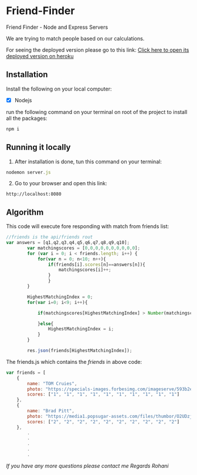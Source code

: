# Friend-Finder
Friend Finder - Node and Express Servers

We are trying to match people based on our calculations.

For seeing the deployed version please go to this link:
[Click here to open its deployed version on heroku](https://friend-findertest.herokuapp.com/)


## Installation

Install the following on your local computer:
- [x] Nodejs

run the following command on your terminal on root of the project to install all the packages:
```javascript
npm i
```

## Running it locally
1. After installation is done, tun this command on your terminal:

```javascript
nodemon server.js
```

2. Go to your browser and open this link:
```
http://localhost:8080
```

## Algorithm
This code will execute fore responding with match from friends list:
```javascript
//friends is the api/friends rout
var answers = [q1,q2,q3,q4,q5,q6,q7,q8,q9,q10];
        var matchingscores = [0,0,0,0,0,0,0,0,0,0];
        for (var i = 0; i < friends.length; i++) {                      
            for(var n = 0; n<10; n++){
                if(friends[i].scores[n]==answers[n]){
                    matchingscores[i]++;
                }   
                }
        }

        HighestMatchingIndex = 0;
        for(var i=0; i<9; i++){

            if(matchingscores[HighestMatchingIndex] > Number(matchingscores[i])){

            }else{
                HighestMatchingIndex = i;
            }
        }

        res.json(friends[HighestMatchingIndex]);
```

The friends.js which contains the _friends_ in above code:

```javascript
var friends = [
	{
		name: "TOM Cruies",
		photo: "https://specials-images.forbesimg.com/imageserve/593b2e4b31358e03e55a0e8c/416x416.jpg?background=000000&cropX1=634&cropX2=2468&cropY1=39&cropY2=1874",
		scores: ["1", "1", "1", "1", "1", "1", "1", "1", "1", "1"]	
	},
	{
		name: "Brad Pitt",
		photo: "https://media1.popsugar-assets.com/files/thumbor/O2UDzjNlNogV923szFGpB7BfFV0/fit-in/500x500/filters:format_auto-!!-:strip_icc-!!-/2012/12/51/4/192/1922398/282b643b81f71005_brad.jpg",
		scores: ["2", "2", "2", "2", "2", "2", "2", "2", "2", "2"]	
    },
        .
        .
        .
        .
        .

```

_If you have any more questions please contact me_
_Regards Rohani_